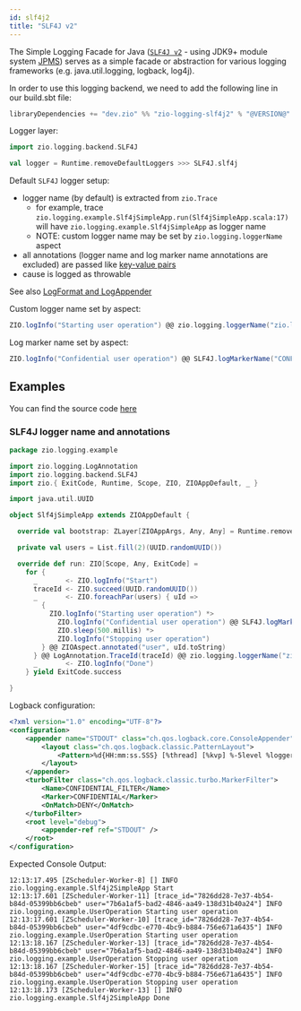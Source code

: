 ```yaml
---
id: slf4j2
title: "SLF4J v2"
---
```


The Simple Logging Facade for Java ([`SLF4J v2`](https://www.slf4j.org/) - using JDK9+ module system [JPMS](http://openjdk.java.net/projects/jigsaw/spec/)) serves as a simple facade or abstraction for various logging frameworks (e.g. java.util.logging, logback, log4j).

In order to use this logging backend, we need to add the following line in our build.sbt file:

```scala
libraryDependencies += "dev.zio" %% "zio-logging-slf4j2" % "@VERSION@"
```

Logger layer:

```scala
import zio.logging.backend.SLF4J

val logger = Runtime.removeDefaultLoggers >>> SLF4J.slf4j
```

Default `SLF4J` logger setup:
* logger name (by default)  is extracted from `zio.Trace`
    * for example, trace `zio.logging.example.Slf4jSimpleApp.run(Slf4jSimpleApp.scala:17)` will have `zio.logging.example.Slf4jSimpleApp` as logger name
    * NOTE: custom logger name may be set by `zio.logging.loggerName` aspect
* all annotations (logger name and log marker name annotations are excluded) are passed like [key-value pairs](https://www.slf4j.org/manual.html#fluent)
* cause is logged as throwable

See also [LogFormat and LogAppender](formatting-log-records.md#logformat-and-logappender)

Custom logger name set by aspect:

```scala
ZIO.logInfo("Starting user operation") @@ zio.logging.loggerName("zio.logging.example.UserOperation")
```

Log marker name set by aspect:

```scala
ZIO.logInfo("Confidential user operation") @@ SLF4J.logMarkerName("CONFIDENTIAL")
```


## Examples

You can find the source code [here](https://github.com/zio/zio-logging/tree/master/examples)


### SLF4J logger name and annotations

[//]: # (TODO: make snippet type-checked using mdoc)

```scala
package zio.logging.example

import zio.logging.LogAnnotation
import zio.logging.backend.SLF4J
import zio.{ ExitCode, Runtime, Scope, ZIO, ZIOAppDefault, _ }

import java.util.UUID

object Slf4jSimpleApp extends ZIOAppDefault {

  override val bootstrap: ZLayer[ZIOAppArgs, Any, Any] = Runtime.removeDefaultLoggers >>> SLF4J.slf4j

  private val users = List.fill(2)(UUID.randomUUID())

  override def run: ZIO[Scope, Any, ExitCode] =
    for {
      _       <- ZIO.logInfo("Start")
      traceId <- ZIO.succeed(UUID.randomUUID())
      _       <- ZIO.foreachPar(users) { uId =>
        {
          ZIO.logInfo("Starting user operation") *>
            ZIO.logInfo("Confidential user operation") @@ SLF4J.logMarkerName("CONFIDENTIAL") *>
            ZIO.sleep(500.millis) *>
            ZIO.logInfo("Stopping user operation")
        } @@ ZIOAspect.annotated("user", uId.toString)
      } @@ LogAnnotation.TraceId(traceId) @@ zio.logging.loggerName("zio.logging.example.UserOperation")
      _       <- ZIO.logInfo("Done")
    } yield ExitCode.success

}
```

Logback configuration:

```xml
<?xml version="1.0" encoding="UTF-8"?>
<configuration>
    <appender name="STDOUT" class="ch.qos.logback.core.ConsoleAppender">
        <layout class="ch.qos.logback.classic.PatternLayout">
            <Pattern>%d{HH:mm:ss.SSS} [%thread] [%kvp] %-5level %logger{36} %msg%n</Pattern>
        </layout>
    </appender>
    <turboFilter class="ch.qos.logback.classic.turbo.MarkerFilter">
        <Name>CONFIDENTIAL_FILTER</Name>
        <Marker>CONFIDENTIAL</Marker>
        <OnMatch>DENY</OnMatch>
    </turboFilter>
    <root level="debug">
        <appender-ref ref="STDOUT" />
    </root>
</configuration>
```

Expected Console Output:
```
12:13:17.495 [ZScheduler-Worker-8] [] INFO  zio.logging.example.Slf4j2SimpleApp Start
12:13:17.601 [ZScheduler-Worker-11] [trace_id="7826dd28-7e37-4b54-b84d-05399bb6cbeb" user="7b6a1af5-bad2-4846-aa49-138d31b40a24"] INFO  zio.logging.example.UserOperation Starting user operation
12:13:17.601 [ZScheduler-Worker-10] [trace_id="7826dd28-7e37-4b54-b84d-05399bb6cbeb" user="4df9cdbc-e770-4bc9-b884-756e671a6435"] INFO  zio.logging.example.UserOperation Starting user operation
12:13:18.167 [ZScheduler-Worker-13] [trace_id="7826dd28-7e37-4b54-b84d-05399bb6cbeb" user="7b6a1af5-bad2-4846-aa49-138d31b40a24"] INFO  zio.logging.example.UserOperation Stopping user operation
12:13:18.167 [ZScheduler-Worker-15] [trace_id="7826dd28-7e37-4b54-b84d-05399bb6cbeb" user="4df9cdbc-e770-4bc9-b884-756e671a6435"] INFO  zio.logging.example.UserOperation Stopping user operation
12:13:18.173 [ZScheduler-Worker-13] [] INFO  zio.logging.example.Slf4j2SimpleApp Done
```